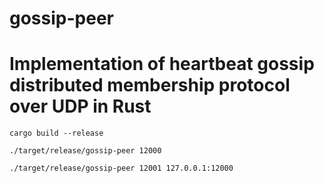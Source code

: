 # gossip-peer
Implementation of heartbeat gossip distributed membership protocol over UDP in Rust
=======

`cargo build --release`

`./target/release/gossip-peer 12000`

`./target/release/gossip-peer 12001 127.0.0.1:12000`

